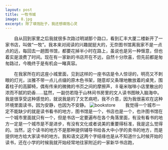 ```yaml
---
layout: post
title: 一牧书城
image: 8.jpg
excerpt: 除了填饱肚子，我还想填饱心灵
---
```

　　自从回到家里之后我就很多次路过明湖那个路口，看到汇丰大厦二楼新开了一家书店，叫做“一牧”。我本来对阅读的兴趣就挺大的，无奈图书馆离我家不是一点点的远，每回去一趟图书馆，都要花掉半小时在路上，虽说也是另一种惬意，但也着实是浪费了时间。现在有一家新的书店开在不远，自然十分欣喜，但先前都是匆匆路过，今晚终于是有机会一睹真容。

　　在我家所在的这座小城里面，见到这样的一座书店是令人惊讶的，明亮又不刺眼的灯光，淡雅不带一点儿点缀的原木色书架，随意却又条理地散放着的桌凳，围着柱子的高脚椅，偶有传来的微微的书页之间的摩擦声，８毫米咖啡小店里散出的浓而不腻的奶香……猛然，一副仿若隐于山林间书房里的文人读书图映入脑海中。我是很享受这种感觉的，就说我是的了文艺病吧，我不介意，因为我很喜欢在这种环境里面读书，因为安静，也因为不安静。
![bookstore]({{site.baseurl}}/content/images/7.jpg)
　　我觉得一个城市一定不能缺少的就是读书看书的地方，图书馆是一个，书店也是一个，也许图书馆在一个城市里面就只有一个，但是书店一定要遍布在各个角落里面，有没有看书的地方一定是一个城市是不是进步，有没有文化或者说美的重要得标准，我是这么觉得的。当然，这个读书的地方不是那种提供辅导书给各大中小学的卖书的地方，而是提供地方给大家读书的地方。我和语文这两个字结缘也是从不知道什么时候开始的读书，还在小学的时候我就开始经常地往家附近的一家新华书店跑，